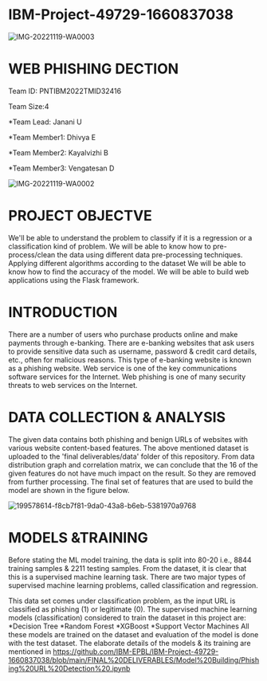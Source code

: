 # IBM-Project-49729-1660837038 
![IMG-20221119-WA0003](https://user-images.githubusercontent.com/113712038/202849135-da9e209b-ab59-40e4-a2b9-e20e4d9f9af8.jpg)


# WEB PHISHING DECTION 
Team ID: PNTIBM2022TMID32416

 Team Size:4
 
 *Team Lead: Janani U
 
 *Team Member1: Dhivya E
 
 *Team Member2: Kayalvizhi B
 
 *Team Member3: Vengatesan D
 
 ![IMG-20221119-WA0002](https://user-images.githubusercontent.com/113712038/202849007-618447e2-ed74-4eac-896d-5bb48224b642.jpg)



# PROJECT OBJECTVE
We'll be able to understand the problem to classify if it is a regression or a classification kind of problem. We will be able to know how to pre-process/clean the data using different data pre-processing techniques. Applying different algorithms according to the dataset We will be able to know how to find the accuracy of the model. We will be able to build web applications using the Flask framework.



# INTRODUCTION
There are a number of users who purchase products online and make payments through e-banking. There are e-banking websites that ask users to provide sensitive data such as username, password & credit card details, etc., often for malicious reasons. This type of e-banking website is known as a phishing website. Web service is one of the key communications software services for the Internet. Web phishing is one of many security threats to web services on the Internet.


# DATA COLLECTION & ANALYSIS
The given data contains both phishing and benign URLs of websites with various website content-based features. The above mentioned dataset is uploaded to the 'final deliverables/data' folder of this repository. From data distribution graph and correlation matrix, we can conclude that the 16 of the given features do not have much impact on the result. So they are removed from further processing. The final set of features that are used to build the model are shown in the figure below.

![199578614-f8cb7f81-9da0-43a8-b6eb-5381970a9768](https://user-images.githubusercontent.com/113712038/202847292-7f4cf056-f412-4d2d-8f50-91a2d40b9517.png)

# MODELS &TRAINING
Before stating the ML model training, the data is split into 80-20 i.e., 8844 training samples & 2211 testing samples. From the dataset, it is clear that this is a supervised machine learning task. There are two major types of supervised machine learning problems, called classification and regression.

This data set comes under classification problem, as the input URL is classified as phishing (1) or legitimate (0). The supervised machine learning models (classification) considered to train the dataset in this project are:
        *Decision Tree 
        *Random Forest 
        *XGBoost
        *Support Vector Machines
        All these models are trained on the dataset and evaluation of the model is done with the test dataset. The elaborate details of the models & its training are              mentioned in  https://github.com/IBM-EPBL/IBM-Project-49729-1660837038/blob/main/FINAL%20DELIVERABLES/Model%20Building/Phishing%20URL%20Detection%20.ipynb
                



